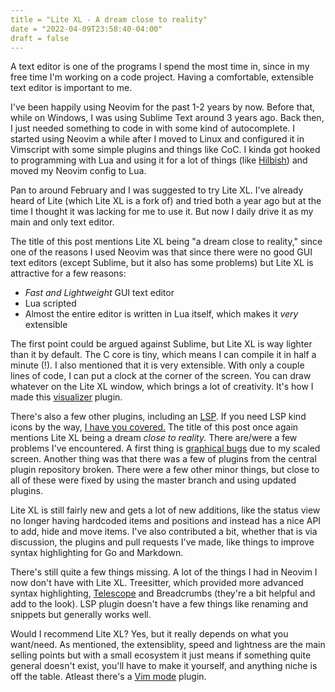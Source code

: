 ```yaml
---
title = "Lite XL - A dream close to reality"
date = "2022-04-09T23:58:40-04:00"
draft = false
---
```


A text editor is one of the programs I spend the most time in, since in my free
time I'm working on a code project. Having a comfortable, extensible text editor
is important to me.

I've been happily using Neovim for the past 1-2 years by now. Before that, while
on Windows, I was using Sublime Text around 3 years ago. Back then, I just
needed something to code in with some kind of autocomplete. I started using
Neovim a while after I moved to Linux and configured it in Vimscript with some
simple plugins and things like CoC. I kinda got hooked to programming with Lua
and using it for a lot of things (like [Hilbish](https://github.com/Rosettea/Hilbish))
and moved my Neovim config to Lua.

Pan to around February and I was suggested to try Lite XL. I've already heard of Lite
(which Lite XL is a fork of) and tried both a year ago but at the time I thought
it was lacking for me to use it. But now I daily drive it as my main and only text
editor.

The title of this post mentions Lite XL being "a dream close to reality," since
one of the reasons I used Neovim was that since there were no good GUI text editors
(except Sublime, but it also has some problems) but Lite XL is attractive for a few
reasons:
- *Fast and Lightweight* GUI text editor
- Lua scripted
- Almost the entire editor is written in Lua itself, which makes it *very* extensible

The first point could be argued against Sublime, but Lite XL is way lighter than it by
default. The C core is tiny, which means I can compile it in half a minute (!).
I also mentioned that it is very extensible. With only a couple lines of code,
I can put a clock at the corner of the screen. You can draw whatever on the
Lite XL window, which brings a lot of creativity. It's how I made this [visualizer](https://github.com/TorchedSammy/Visu)
plugin.

There's also a few other plugins, including an [LSP](https://github.com/lite-xl/lite-xl-lsp/).
If you need LSP kind icons by the way, [I have you covered.](https://github.com/TorchedSammy/lite-xl-lspkind)
The title of this post once again mentions Lite XL being a dream *close to reality.*
There are/were a few problems I've encountered. A first thing is [graphical bugs](https://github.com/lite-xl/lite-xl/issues/838)
due to my scaled screen. Another thing was that there was a few of plugins from
the central plugin repository broken. There were a few other minor things, but
close to all of these were fixed by using the master branch and using updated
plugins.

Lite XL is still fairly new and gets a lot of new additions, like the
status view no longer having hardcoded items and positions and instead has a
nice API to add, hide and move items. I've also contributed a bit, whether that
is via discussion, the plugins and pull requests I've made, like things to
improve syntax highlighting for Go and Markdown.

There's still quite a few things missing. A lot of the things I had in Neovim
I now don't have with Lite XL. Treesitter, which provided more advanced syntax
highlighting, [Telescope](https://github.com/nvim-telescope/telescope.nvim) and
Breadcrumbs (they're a bit helpful and add to the look). LSP plugin doesn't have
a few things like renaming and snippets but generally works well.

Would I recommend Lite XL? Yes, but it really depends on what you want/need.
As mentioned, the extensiblity, speed and lightness are the main selling points
but with a small ecosystem it just means if something quite general doesn't
exist, you'll have to make it yourself, and anything niche is off the table.
Atleast there's a [Vim mode](https://github.com/eugenpt/lite-xl-vibe) plugin.
